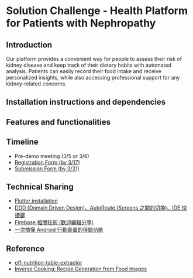 # Solution Challenge - Health Platform for Patients with Nephropathy 

## Introduction
Our platform provides a convenient way for people to assess their risk of kidney disease and keep track of their dietary habits with automated analysis. Patients can easily record their food intake and receive personalized insights, while also accessing professional support for any kidney-related concerns.


## Installation instructions and dependencies



## Features and functionalities


## Timeline
- Pre-demo meeting (3/5 or 3/6)
- [Registration Form (by 3/17)](https://docs.google.com/forms/d/e/1FAIpQLSfsqfUWatcPdlQVa1J2d5ntHGQNoBBFef3Bf4omynGnJvQ8PA/viewform)
- [Submission Form (by 3/31)](https://docs.google.com/forms/d/e/1FAIpQLSdPrVReDh1LSLOe4Z02FjtsiI1S2YhCpdEONeJsteConJWm3w/closedform?resourcekey=0-xr0PTw19aGfSsBwI6u_Zgw)

## Technical Sharing
- [Flutter installation](https://hackmd.io/@vekMh5uNRK-ZfmBnFj1BgQ/rJSbm04Ai)
- [DDD (Domain Driven Design)、AutoRoute (Screens 之間的切換)、IDE 快捷鍵](https://hackmd.io/@MrXP/ByUjh3O0s)
- [Firebase 相關技術 (歡迎編輯分享)](https://hackmd.io/@MrXP/S1NI50wCo)
- [一次搞懂 Android 行動裝置的偵錯功能](https://hackmd.io/@MrXP/HkfnUYO9o)

## Reference
- [off-nutrition-table-extractor](https://github.com/openfoodfacts/off-nutrition-table-extractor)
- [Inverse Cooking: Recipe Generation from Food Images](https://github.com/facebookresearch/inversecooking)

